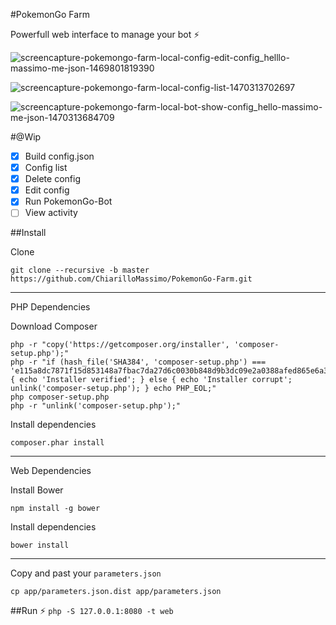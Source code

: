 
#PokemonGo Farm

Powerfull web interface to manage your bot ⚡️

![screencapture-pokemongo-farm-local-config-edit-config_helllo-massimo-me-json-1469801819390](https://cloud.githubusercontent.com/assets/5167596/17251191/f5b93ac2-55a7-11e6-9cf6-dd83c21c1ce0.png)

![screencapture-pokemongo-farm-local-config-list-1470313702697](https://cloud.githubusercontent.com/assets/5167596/17401927/bb4fd438-5a50-11e6-9a23-4413f2113b1c.png)

![screencapture-pokemongo-farm-local-bot-show-config_hello-massimo-me-json-1470313684709](https://cloud.githubusercontent.com/assets/5167596/17401928/bb512f0e-5a50-11e6-899d-4bbbeafcb223.png)

#@Wip

- [x] Build config.json
- [x] Config list
- [X] Delete config
- [X] Edit config
- [X] Run PokemonGo-Bot
- [ ] View activity

##Install 

Clone

`git clone --recursive -b master https://github.com/ChiarilloMassimo/PokemonGo-Farm.git`

----
PHP Dependencies

Download Composer

```
php -r "copy('https://getcomposer.org/installer', 'composer-setup.php');"
php -r "if (hash_file('SHA384', 'composer-setup.php') === 'e115a8dc7871f15d853148a7fbac7da27d6c0030b848d9b3dc09e2a0388afed865e6a3d6b3c0fad45c48e2b5fc1196ae') { echo 'Installer verified'; } else { echo 'Installer corrupt'; unlink('composer-setup.php'); } echo PHP_EOL;"
php composer-setup.php
php -r "unlink('composer-setup.php');"
```

Install dependencies

`composer.phar install`

---

Web Dependencies

Install Bower

`npm install -g bower`

Install dependencies

`bower install`

---

Copy and past your `parameters.json`

`cp app/parameters.json.dist app/parameters.json`

##Run ⚡️
`php -S 127.0.0.1:8080 -t web`